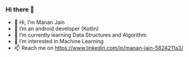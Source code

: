 ### Hi there 👋

<!--
**manan-jain/manan-jain** is a ✨ _special_ ✨ repository because its `README.md` (this file) appears on your GitHub profile. -->


- 👋 Hi, I'm Manan Jain
- 🔭 I’m an android developer (Kotlin)
- 🌱 I’m currently learning Data Structures and Algorithm
- 👯 I’m interested in Machine Learning
- 📫 Reach me on https://www.linkedin.com/in/manan-jain-5824211a3/
